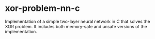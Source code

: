 # xor-problem-nn-c
Implementation of a simple two-layer neural network in C that solves the XOR problem. It includes both memory-safe and unsafe versions of the implementation. 
